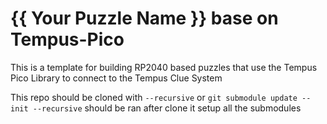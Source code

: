 # {{ Your Puzzle Name }} base on Tempus-Pico

This is a template for building RP2040 based puzzles that use the Tempus Pico Library to connect to the Tempus Clue System

This repo should be cloned with `--recursive` or `git submodule update --init --recursive` should be ran after clone it setup all the submodules
